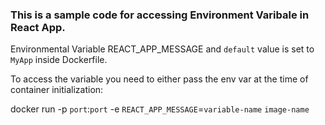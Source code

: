<h3>This is a sample code for accessing Environment Varibale in React App.</h3>

Environmental Variable REACT_APP_MESSAGE and `default` value is set to `MyApp` inside Dockerfile.

To access the variable you need to either pass the env var at the time of container initialization:

docker run -p `port`:`port` -e `REACT_APP_MESSAGE`=`variable-name` `image-name`
